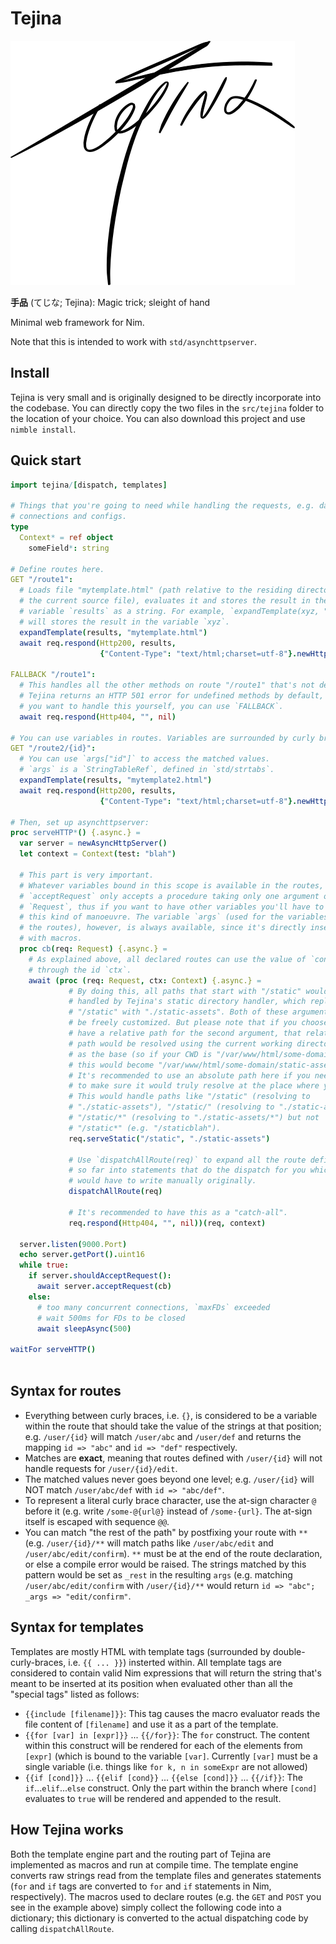 # Tejina

![Tejina logo](./logo.png)

**手品** (てじな; Tejina): Magic trick; sleight of hand

Minimal web framework for Nim.

Note that this is intended to work with `std/asynchttpserver`.

## Install

Tejina is very small and is originally designed to be directly incorporate into
the codebase. You can directly copy the two files in the `src/tejina` folder to
the location of your choice. You can also download this project and use
`nimble install`.

## Quick start

``` nim
import tejina/[dispatch, templates]

# Things that you're going to need while handling the requests, e.g. database
# connections and configs.
type
  Context* = ref object
    someField*: string 
	
# Define routes here.
GET "/route1":
  # Loads file "mytemplate.html" (path relative to the residing directory of
  # the current source file), evaluates it and stores the result in the
  # variable `results` as a string. For example, `expandTemplate(xyz, "blah")`
  # will stores the result in the variable `xyz`.
  expandTemplate(results, "mytemplate.html")
  await req.respond(Http200, results,
                    {"Content-Type": "text/html;charset=utf-8"}.newHttpHeaders())
					
FALLBACK "/route1":
  # This handles all the other methods on route "/route1" that's not defined.
  # Tejina returns an HTTP 501 error for undefined methods by default, but in case
  # you want to handle this yourself, you can use `FALLBACK`.
  await req.respond(Http404, "", nil)
					
# You can use variables in routes. Variables are surrounded by curly brackets.
GET "/route2/{id}":
  # You can use `args["id"]` to access the matched values.
  # `args` is a `StringTableRef`, defined in `std/strtabs`.
  expandTemplate(results, "mytemplate2.html")
  await req.respond(Http200, results,
                    {"Content-Type": "text/html;charset=utf-8"}.newHttpHeaders())
	
# Then, set up asynchttpserver:
proc serveHTTP*() {.async.} =
  var server = newAsyncHttpServer()
  let context = Context(test: "blah")
  
  # This part is very important.
  # Whatever variables bound in this scope is available in the routes, but
  # `acceptRequest` only accepts a procedure taking only one argument of type
  # `Request`, thus if you want to have other variables you'll have to do
  # this kind of manoeuvre. The variable `args` (used for the variables in
  # the routes), however, is always available, since it's directly inserted
  # with macros.
  proc cb(req: Request) {.async.} =
    # As explained above, all declared routes can use the value of `context`
    # through the id `ctx`.
    await (proc (req: Request, ctx: Context) {.async.} =
             # By doing this, all paths that start with "/static" would be
             # handled by Tejina's static directory handler, which replaces
             # "/static" with "./static-assets". Both of these arguments can
             # be freely customized. But please note that if you choose to
             # have a relative path for the second argument, that relative
             # path would be resolved using the current working directory
             # as the base (so if your CWD is "/var/www/html/some-domain"
             # this would become "/var/www/html/some-domain/static-assets").
             # It's recommended to use an absolute path here if you need
             # to make sure it would truly resolve at the place where you want.
             # This would handle paths like "/static" (resolving to
             # "./static-assets"), "/static/" (resolving to "./static-assets/"),
             # "/static/*" (resolving to "./static-assets/*") but not
             # "/static*" (e.g. "/staticblah").
             req.serveStatic("/static", "./static-assets")
             
             # Use `dispatchAllRoute(req)` to expand all the route definitions
             # so far into statements that do the dispatch for you which you
             # would have to write manually originally.
             dispatchAllRoute(req)
             
             # It's recommended to have this as a "catch-all".
             req.respond(Http404, "", nil))(req, context)

  server.listen(9000.Port)
  echo server.getPort().uint16
  while true:
    if server.shouldAcceptRequest():
      await server.acceptRequest(cb)
    else:
      # too many concurrent connections, `maxFDs` exceeded
      # wait 500ms for FDs to be closed
      await sleepAsync(500)

waitFor serveHTTP()
  
```

## Syntax for routes

+ Everything between curly braces, i.e. `{}`, is considered to be a variable within the route that should take the value of the strings at that position; e.g. `/user/{id}` will match `/user/abc` and `/user/def` and returns the mapping `id => "abc"` and `id => "def"` respectively.
+ Matches are **exact**, meaning that routes defined with `/user/{id}` will not handle requests for `/user/{id}/edit`.
+ The matched values never goes beyond one level; e.g. `/user/{id}` will NOT match `/user/abc/def` with `id => "abc/def"`.
+ To represent a literal curly brace character, use the at-sign character `@` before it (e.g. write `/some-@{url@}` instead of `/some-{url}`. The at-sign itself is escaped with sequence `@@`.
+ You can match "the rest of the path" by postfixing your route with `**` (e.g. `/user/{id}/**` will match paths like `/user/abc/edit` and `/user/abc/edit/confirm`). `**` must be at the end of the route declaration, or else a compile error would be raised. The strings matched by this pattern would be set as `_rest` in the resulting `args` (e.g. matching `/user/abc/edit/confirm` with `/user/{id}/**` would return `id => "abc"; _args => "edit/confirm"`.

## Syntax for templates

Templates are mostly HTML with template tags (surrounded by double-curly-braces, i.e. `{{ ... }}`) insterted within. All template tags are considered to contain valid Nim expressions that will return the string that's meant to be inserted at its position when evaluated other than all the "special tags" listed as follows:

+ `{{include [filename]}}`: This tag causes the macro evaluator reads the file content of `[filename]` and use it as a part of the template. 
+ `{{for [var] in [expr]}}` ... `{{/for}}`: The `for` construct. The content within this construct will be rendered for each of the elements from `[expr]` (which is bound to the variable `[var]`. Currently `[var]` must be a single variable (i.e. things like `for k, n in someExpr` are not allowed)
+ `{{if [cond]}}` ... `{{elif [cond}}` ... `{{else [cond]}}` ... `{{/if}}`: The `if`...`elif`...`else` construct. Only the part within the branch where `[cond]` evaluates to `true` will be rendered and appended to the result.

## How Tejina works

Both the template engine part and the routing part of Tejina are implemented as macros and run at compile time. The template engine converts raw strings read from the template files and generates statements (`for` and `if` tags are converted to `for` and `if` statements in Nim, respectively). The macros used to declare routes (e.g. the `GET` and `POST` you see in the example above) simply collect the following code into a dictionary; this dictionary is converted to the actual dispatching code by calling `dispatchAllRoute`.


